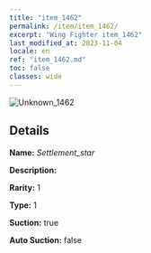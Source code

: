 ```yaml
---
title: "item_1462"
permalink: /item/item_1462/
excerpt: "Wing Fighter item_1462"
last_modified_at: 2023-11-04
locale: en
ref: "item_1462.md"
toc: false
classes: wide
---
```



 ![Unknown_1462](/images/item/Settlement_star_p.png)



## Details

 **Name:** *Settlement_star* 

 **Description:** 

 **Rarity:** 1 

 **Type:** 1 

 **Suction:** true 

 **Auto Suction:** false 


